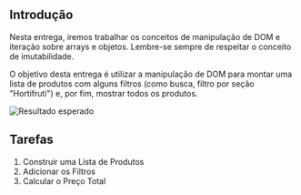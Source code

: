 ## Introdução

Nesta entrega, iremos trabalhar os conceitos de manipulação de DOM e iteração sobre arrays e objetos. Lembre-se sempre de respeitar o conceito de imutabilidade.

O objetivo desta entrega é utilizar a manipulação de DOM para montar uma lista de produtos com alguns filtros (como busca, filtro por seção "Hortifruti") e, por fim, mostrar todos os produtos.

![Resultado esperado](./src/img/lista-frutas.gif)

## Tarefas

1. Construir uma Lista de Produtos
2. Adicionar os Filtros
3. Calcular o Preço Total
